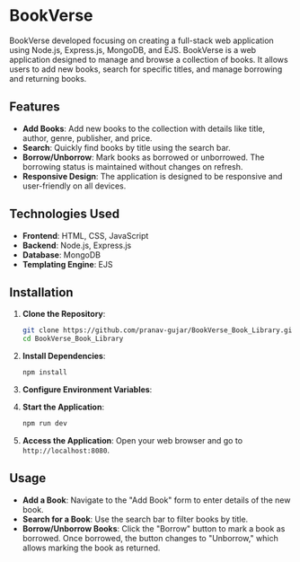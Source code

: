 # BookVerse
BookVerse developed focusing on creating a full-stack web application using Node.js, Express.js, MongoDB, and EJS.
BookVerse is a web application designed to manage and browse a collection of books. It allows users to add new books, search for specific titles, and manage borrowing and returning books.

## Features

- **Add Books**: Add new books to the collection with details like title, author, genre, publisher, and price.
- **Search**: Quickly find books by title using the search bar.
- **Borrow/Unborrow**: Mark books as borrowed or unborrowed. The borrowing status is maintained without changes on refresh.
- **Responsive Design**: The application is designed to be responsive and user-friendly on all devices.

## Technologies Used

- **Frontend**: HTML, CSS, JavaScript
- **Backend**: Node.js, Express.js
- **Database**: MongoDB
- **Templating Engine**: EJS

## Installation

1. **Clone the Repository**:
    ```bash
    git clone https://github.com/pranav-gujar/BookVerse_Book_Library.git
    cd BookVerse_Book_Library
    ```

2. **Install Dependencies**:
    ```bash
    npm install
    ```

3. **Configure Environment Variables**:

4. **Start the Application**:
    ```bash
    npm run dev
    ```

5. **Access the Application**:
    Open your web browser and go to `http://localhost:8080`.

## Usage

- **Add a Book**: Navigate to the "Add Book" form to enter details of the new book.
- **Search for a Book**: Use the search bar to filter books by title.
- **Borrow/Unborrow Books**: Click the "Borrow" button to mark a book as borrowed. Once borrowed, the button changes to "Unborrow," which allows marking the book as returned.
